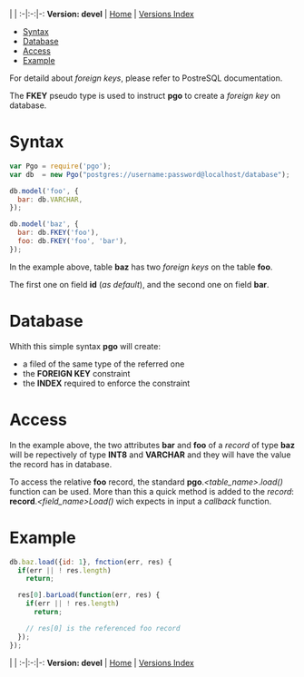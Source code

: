
 | |
:-|:-:|-:
__Version: devel__ | [Home](Home.md) | [Versions Index](https://bitbucket.org/cicci/node-postgres-orm/src/master/doc/Index.md)

- [Syntax](#markdown-header-syntax)
- [Database](#markdown-header-database)
- [Access](#markdown-header-access)
- [Example](#markdown-header-example)

[comment]: <> (doc begin)
For detaild about _foreign keys_, please refer to PostreSQL documentation.

The __FKEY__ pseudo type is used to instruct __pgo__ to create a _foreign key_ on database.

# Syntax

```javascript
var Pgo = require('pgo');
var db  = new Pgo("postgres://username:password@localhost/database");

db.model('foo', {
  bar: db.VARCHAR,
});

db.model('baz', {
  bar: db.FKEY('foo'),
  foo: db.FKEY('foo', 'bar'),
});
```

In the example above, table __baz__ has two _foreign keys_ on the table __foo__.

The first one on field __id__ (_as default_), and the second one on field __bar__.

# Database

Whith this simple syntax __pgo__ will create:
* a filed of the same type of the referred one
* the __FOREIGN KEY__ constraint
* the __INDEX__ required to enforce the constraint

# Access

In the example above, the two attributes __bar__ and __foo__ of a _record_ of type __baz__ will be repectively of type __INT8__ and __VARCHAR__ and they will have the value the record has in database.

To access the relative __foo__ record, the standard __pgo__._&lt;table_name>_._load()_ function can be used. More than this a quick method is added to the _record_: __record__._&lt;field_name>Load()_ wich expects in input a _callback_ function.

# Example

```javascript
db.baz.load({id: 1}, fnction(err, res) {
  if(err || ! res.length)
    return;

  res[0].barLoad(function(err, res) {
    if(err || ! res.length)
      return;

    // res[0] is the referenced foo record
  });
});
```
[comment]: <> (doc end)

 | |
:-|:-:|-:
__Version: devel__ | [Home](Home.md) | [Versions Index](https://bitbucket.org/cicci/node-postgres-orm/src/master/doc/Index.md)
